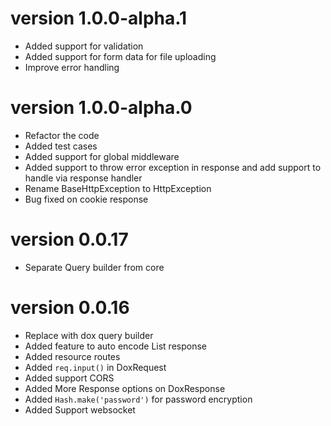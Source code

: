 # version 1.0.0-alpha.1

- Added support for validation
- Added support for form data for file uploading
- Improve error handling

# version 1.0.0-alpha.0

- Refactor the code
- Added test cases
- Added support for global middleware
- Added support to throw error exception in response and add support to handle via response handler
- Rename BaseHttpException to HttpException
- Bug fixed on cookie response

# version 0.0.17

- Separate Query builder from core

# version 0.0.16

- Replace with dox query builder
- Added feature to auto encode List<Model> response
- Added resource routes
- Added `req.input()` in DoxRequest
- Added support CORS
- Added More Response options on DoxResponse
- Added `Hash.make('password')` for password encryption
- Added Support websocket
